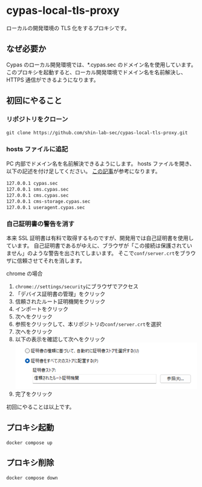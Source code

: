 # cypas-local-tls-proxy

ローカルの開発環境の TLS 化をするプロキシです。

## なぜ必要か

Cypas のローカル開発環境では、\*.cypas.sec のドメイン名を使用しています。
このプロキシを起動すると、ローカル開発環境でドメイン名を名前解決し、HTTPS 通信ができるようになります。

## 初回にやること

### リポジトリをクローン

```
git clone https://github.com/shin-lab-sec/cypas-local-tls-proxy.git
```

### hosts ファイルに追記

PC 内部でドメイン名を名前解決できるようにします。
hosts ファイルを開き、以下の記述を付け足してください。
[この記事](https://complesso.jp/12624)が参考になります。

```
127.0.0.1 cypas.sec
127.0.0.1 sms.cypas.sec
127.0.0.1 cms.cypas.sec
127.0.0.1 cms-storage.cypas.sec
127.0.0.1 useragent.cypas.sec
```

### 自己証明書の警告を消す

本来 SSL 証明書は有料で取得するものですが、開発用では自己証明書を使用しています。
自己証明書であるがゆえに、ブラウザが「この接続は保護されていません」のような警告を出されてしまいます。
そこで`conf/server.crt`をブラウザに信頼させてそれを消します。

chrome の場合

1. `chrome://settings/security`にブラウザでアクセス
2. 「デバイス証明書の管理」をクリック
3. 信頼されたルート証明機関をクリック
4. インポートをクリック
5. 次へをクリック
6. 参照をクリックして、本リポジトリの`conf/server.crt`を選択
7. 次へをクリック
8. 以下の表示を確認して次へをクリック
   <img src="image/image1.png" width="500px">
9. 完了をクリック

初回にやることは以上です。

## プロキシ起動

```
docker compose up
```

## プロキシ削除

```
docker compose down
```
